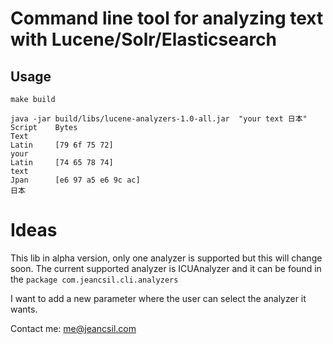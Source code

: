 # Command line tool for analyzing text with Lucene/Solr/Elasticsearch

## Usage
```
make build
```

```
java -jar build/libs/lucene-analyzers-1.0-all.jar  "your text 日本"
Script    Bytes                                                       Text
Latin     [79 6f 75 72]                                               your
Latin     [74 65 78 74]                                               text
Jpan      [e6 97 a5 e6 9c ac]                                         日本
```


# Ideas
This lib in alpha version, only one analyzer is supported but this will change soon.
The current supported analyzer is ICUAnalyzer and it can be found in the `package com.jeancsil.cli.analyzers`   

I want to add a new parameter where the user can select the analyzer it wants.


Contact me: me@jeancsil.com